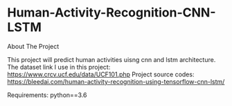# Human-Activity-Recognition-CNN-LSTM

About The Project

This project will predict human activities uisng cnn and lstm architecture. The dataset link I use in this project: https://www.crcv.ucf.edu/data/UCF101.php
Project source codes: https://bleedai.com/human-activity-recognition-using-tensorflow-cnn-lstm/

Requirements:
python==3.6
